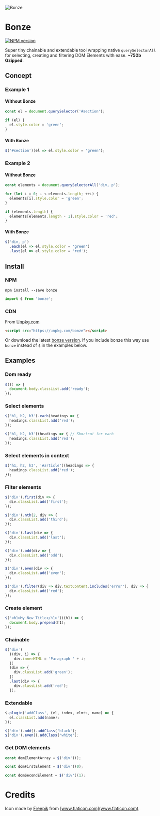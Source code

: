 ![Bonze](https://jaysalvat.github.io/bonze/bonze.svg)

# Bonze

[![NPM version](https://badge.fury.io/js/bonze.svg)](http://badge.fury.io/js/bonze)

Super tiny chainable and extendable tool wrapping native `querySelectorAll` for selecting, creating and filtering DOM Elements with ease.
**~750b Gzipped**.

## Concept

### Example 1

#### Without Bonze

```javascript
const el = document.querySelector('#section');

if (el) {
  el.style.color = 'green';
}
```

#### With Bonze

```javascript
$('#section')(el => el.style.color = 'green');
```

### Example 2

#### Without Bonze

```javascript
const elements = document.querySelectorAll('div, p');

for (let i = 0; i < elements.length; ++i) {
  elements[i].style.color = 'green';
}

if (elements.length) {
  elements[elements.length - 1].style.color = 'red';
}
```

#### With Bonze

```javascript
$('div, p')
  .each(el => el.style.color = 'green')
  .last(el => el.style.color = 'red');
```

## Install

### NPM

    npm install --save bonze

```javascript
import $ from 'bonze';
```

### CDN

From [Unpkg.com](https://unpkg.com/bonze)

```html
<script src="https://unpkg.com/bonze"></script>
```

Or download the latest [bonze version](https://github.com/jaysalvat/bonze/archive/master.zip).
If you include bonze this way use `bonze` instead of `$` in the examples below.

## Examples

### Dom ready

```javascript
$(() => {
  document.body.classList.add('ready');
});
```

### Select elements

```javascript
$('h1, h2, h3').each(headings => {
  headings.classList.add('red');
});

$('h1, h2, h3')(headings => { // Shortcut for each
  headings.classList.add('red');
});
```

### Select elements in context

```javascript
$('h1, h2, h3', '#article')(headings => {
  headings.classList.add('red');
});
```

### Filter elements

```javascript
$('div').first(div => {
  div.classList.add('first');
});

$('div').nth(2, div => {
  div.classList.add('third');
});

$('div').last(div => {
  div.classList.add('last');
});

$('div').odd(div => {
  div.classList.add('odd');
});

$('div').even(div => {
  div.classList.add('even');
});

$('div').filter(div => div.textContent.includes('error'), div => {
  div.classList.add('red');
});

```

### Create element

```javascript
$('<h1>My New Title</h1>')((h1) => {
  document.body.prepend(h1);
});
```

### Chainable

```javascript
$('div')
  ((div, i) => {
    div.innerHTML = 'Paragraph ' + i;
  })
  (div => {
    div.classList.add('green');
  })
  .last(div => {
    div.classList.add('red');
  });
```

### Extendable

```javascript
$.plugin('addClass', (el, index, elmts, name) => {
  el.classList.add(name);
});

$('div').odd().addClass('black');
$('div').even().addClass('white');
```

### Get DOM elements

```javascript
const domElementArray = $('div')();

const domFirstElement = $('div')(0);

const domSecondElement = $('div')(1);
```

# Credits

Icon made by [Freepik](https://www.flaticon.com/authors/freepik) from [www.flaticon.com](www.flaticon.com).
